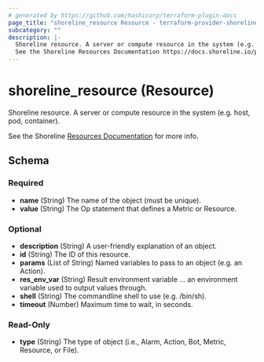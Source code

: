 ```yaml
---
# generated by https://github.com/hashicorp/terraform-plugin-docs
page_title: "shoreline_resource Resource - terraform-provider-shoreline"
subcategory: ""
description: |-
  Shoreline resource. A server or compute resource in the system (e.g. host, pod, container).
  See the Shoreline Resources Documentation https://docs.shoreline.io/platform/resources for more info.
---
```


# shoreline_resource (Resource)

Shoreline resource. A server or compute resource in the system (e.g. host, pod, container).

See the Shoreline [Resources Documentation](https://docs.shoreline.io/platform/resources) for more info.



<!-- schema generated by tfplugindocs -->
## Schema

### Required

- **name** (String) The name of the object (must be unique).
- **value** (String) The Op statement that defines a Metric or Resource.

### Optional

- **description** (String) A user-friendly explanation of an object.
- **id** (String) The ID of this resource.
- **params** (List of String) Named variables to pass to an object (e.g. an Action).
- **res_env_var** (String) Result environment variable ... an environment variable used to output values through.
- **shell** (String) The commandline shell to use (e.g. /bin/sh).
- **timeout** (Number) Maximum time to wait, in seconds.

### Read-Only

- **type** (String) The type of object (i.e., Alarm, Action, Bot, Metric, Resource, or File).


